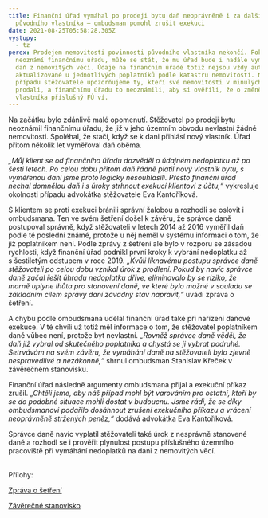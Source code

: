 ```yaml
---
title: Finanční úřad vymáhal po prodeji bytu daň neoprávněně i za další roky od
  původního vlastníka – ombudsman pomohl zrušit exekuci
date: 2021-08-25T05:58:28.305Z
vystupy:
  - tz
perex: Prodejem nemovitosti povinnosti původního vlastníka nekončí. Pokud změnu
  neoznámí finančnímu úřadu, může se stát, že mu úřad bude i nadále vyměřovat
  daň z nemovitých věcí. Údaje na finančním úřadě totiž nejsou vždy automaticky
  aktualizované u jednotlivých poplatníků podle katastru nemovitostí. Na základě
  případu stěžovatele upozorňujeme ty, kteří své nemovitosti v minulých letech
  prodali, a finančnímu úřadu to neoznámili, aby si ověřili, že o změně
  vlastníka příslušný FÚ ví.
---
```

<p>Na začátku bylo zdánlivě malé opomenutí. Stěžovatel po prodeji bytu neoznámil finančnímu úřadu, že již v&nbsp;jeho územním obvodu nevlastní žádné nemovitosti. Spoléhal, že stačí, když se k&nbsp;dani přihlásí nový vlastník. Úřad přitom několik let vyměřoval daň oběma.</p>

<p><em>&bdquo;Můj klient se od finančního úřadu dozvěděl o údajném nedoplatku až po šesti letech. Po celou dobu přitom daň řádně platil nový vlastník bytu, s vyměřenou daní jsme proto logicky nesouhlasili. Přesto finanční úřad nechal domnělou daň i s úroky strhnout exekucí klientovi z&nbsp;účtu,&ldquo;</em> vykresluje okolnosti případu advokátka stěžovatele Eva Kantoříková.</p>

<p>S&nbsp;klientem se proti exekuci bránili správní žalobou a rozhodli se oslovit i ombudsmana. Ten ve svém šetření došel k&nbsp;závěru, že správce daně postupoval správně, když stěžovateli v letech 2014 až 2016 vyměřil daň podle té poslední známé, protože u něj neměl v&nbsp;systému informaci o tom, že již poplatníkem není. Podle zprávy z&nbsp;šetření ale bylo v rozporu se zásadou rychlosti, když finanční úřad podnikl první kroky k vybrání nedoplatku až s&nbsp;šestiletým odstupem v roce 2019. <em>&bdquo;Kvůli liknavému postupu správce daně stěžovateli po celou dobu vznikal úrok z prodlení. Pokud by navíc správce daně začal řešit úhradu nedoplatku dříve, eliminovalo by se riziko, že marně uplyne lhůta pro stanovení daně, ve které bylo možné v souladu se základním cílem správy daní závadný stav napravit,&ldquo;</em> uvádí zpráva o šetření.</p>

<p>A chybu podle ombudsmana udělal finanční úřad také při nařízení daňové exekuce. V&nbsp;té chvíli už totiž měl informace o tom, že stěžovatel poplatníkem daně vůbec není, protože byt nevlastní. <em>&bdquo;Rovněž správce daně věděl, že daň již vybral od skutečného poplatníka a chystá se ji vybrat podruhé. Setrvávám na svém závěru, že vymáhání daně na stěžovateli bylo zjevně nespravedlivé a nezákonné,&ldquo; </em>shrnul ombudsman Stanislav Křeček v závěrečném stanovisku.</p>

<p>Finanční úřad následně argumenty ombudsmana přijal a exekuční příkaz zrušil. <em>&bdquo;Chtěli jsme, aby náš případ mohl být varováním pro ostatní, kteří by se do podobné situace mohli dostat v budoucnu. Jsme rádi, že se díky ombudsmanovi podařilo dosáhnout zrušení exekučního příkazu a vrácení neoprávněně stržených peněz,&ldquo;</em> dodává advokátka Eva Kantoříková.&nbsp;</p>

<p>Správce daně navíc vyplatil stěžovateli také úrok z nesprávně stanovené daně a rozhodl se i prověřit plynulost postupu příslušného územního pracoviště při vymáhání nedoplatků na dani z&nbsp;nemovitých věcí.<br />
&nbsp;</p>

<p>Přílohy:</p>

<p><a href="https://eso.ochrance.cz/Nalezene/Edit/8162">Zpráva o šetření</a></p>

<p><a href="https://eso.ochrance.cz/Nalezene/Edit/8946">Závěrečné stanovisko</a></p>
